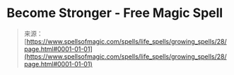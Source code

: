 <!--yml
category: 未分类
date: 2024-06-12 18:32:48
-->

# Become Stronger - Free Magic Spell

> 来源：[https://www.spellsofmagic.com/spells/life_spells/growing_spells/28/page.html#0001-01-01](https://www.spellsofmagic.com/spells/life_spells/growing_spells/28/page.html#0001-01-01)